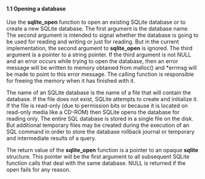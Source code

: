 #### 1\.1 Opening a database


Use the **sqlite\_open** function to open an existing SQLite
database or to create a new SQLite database. The first argument
is the database name. The second argument is intended to signal
whether the database is going to be used for reading and writing
or just for reading. But in the current implementation, the
second argument to **sqlite\_open** is ignored.
The third argument is a pointer to a string pointer.
If the third argument is not NULL and an error occurs
while trying to open the database, then an error message will be
written to memory obtained from malloc() and \*errmsg will be made
to point to this error message. The calling function is responsible
for freeing the memory when it has finished with it.


The name of an SQLite database is the name of a file that will
contain the database. If the file does not exist, SQLite attempts
to create and initialize it. If the file is read\-only (due to
permission bits or because it is located on read\-only media like
a CD\-ROM) then SQLite opens the database for reading only. The
entire SQL database is stored in a single file on the disk. But
additional temporary files may be created during the execution of
an SQL command in order to store the database rollback journal or
temporary and intermediate results of a query.


The return value of the **sqlite\_open** function is a
pointer to an opaque **sqlite** structure. This pointer will
be the first argument to all subsequent SQLite function calls that
deal with the same database. NULL is returned if the open fails
for any reason.



